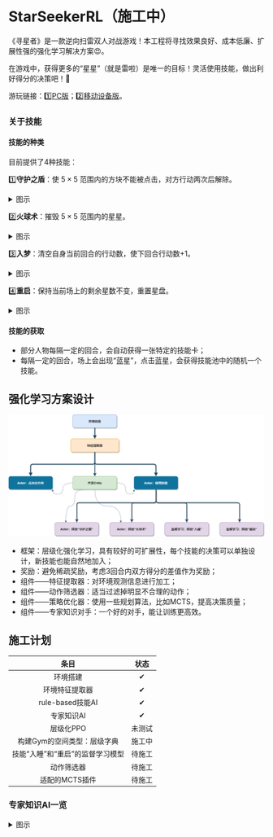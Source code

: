 # StarSeekerRL（施工中）
《寻星者》是一款逆向扫雷双人对战游戏！本工程将寻找效果良好、成本低廉、扩展性强的强化学习解决方案😍。

在游戏中，获得更多的“星星”（就是雷啦）是唯一的目标！灵活使用技能，做出利好得分的决策吧！🤩

游玩链接：1️⃣[PC版](https://wwsyan.github.io/StarSeeker_WebDesktop/)；2️⃣[移动设备版](https://wwsyan.github.io/StarSeeker_WebMobile/)。

### 关于技能
#### 技能的种类
目前提供了4种技能：

1️⃣**守护之盾**：使 $5×5$ 范围内的方块不能被点击，对方行动两次后解除。
<details>
  <summary>图示</summary>
  <img src="img/gameplay_shield.gif" width="30%" height="30%">
</details>

2️⃣**火球术**：摧毁 $5×5$ 范围内的星星。
<details>
  <summary>图示</summary>
  <img src="img/gameplay_fireball.gif" width="30%" height="30%">
</details>

3️⃣**入梦**：清空自身当前回合的行动数，使下回合行动数+1。
<details>
  <summary>图示</summary>
  <img src="img/gameplay_sleep.gif" width="30%" height="30%">
</details>

4️⃣**重启**：保持当前场上的剩余星数不变，重置星盘。
<details>
  <summary>图示</summary>
  <img src="img/gameplay_rebuild.gif" width="30%" height="30%">
</details>

#### 技能的获取
- 部分人物每隔一定的回合，会自动获得一张特定的技能卡；
- 每隔一定的回合，场上会出现“蓝星”，点击蓝星，会获得技能池中的随机一个技能。

## 强化学习方案设计
<img src="img/multilayer_RL.png">

- 框架：层级化强化学习，具有较好的可扩展性，每个技能的决策可以单独设计，新技能也能自然地加入；
- 奖励：避免稀疏奖励，考虑3回合内双方得分的差值作为奖励；
- 组件——特征提取器：对环境观测信息进行加工；
- 组件——动作筛选器：适当过滤掉明显不合理的动作；
- 组件——策略优化器：使用一些规划算法，比如MCTS，提高决策质量；
- 组件——专家知识对手：一个好的对手，能让训练更高效。

## 施工计划
|条目|状态| 
|:---:|:---:|
|环境搭建|✔|
|环境特征提取器|✔|
|rule-based技能AI|✔|
|专家知识AI|✔|
|层级化PPO|未测试|
|构建Gym的空间类型：层级字典|施工中|
|技能“入睡”和“重启”的监督学习模型|待施工|
|动作筛选器|待施工|
|适配的MCTS插件|待施工|

### 专家知识AI一览
<details>
  <summary>图示</summary>
  <img src="img/expertAI.gif" width="65%" height="65%">
</details>














